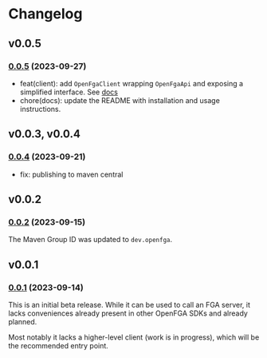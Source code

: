 # Changelog

## v0.0.5

### [0.0.5](https://github.com/openfga/java-sdk/compare/v0.0.4...v0.0.5) (2023-09-27)

- feat(client): add `OpenFgaClient` wrapping `OpenFgaApi` and exposing a simplified interface.
  See [docs](https://github.com/openfga/java-sdk?tab=readme-ov-file#initializing-the-api-client)
- chore(docs): update the README with installation and usage instructions.

## v0.0.3, v0.0.4

### [0.0.4](https://github.com/openfga/java-sdk/compare/v0.0.2...v0.0.4) (2023-09-21)

- fix: publishing to maven central

## v0.0.2

### [0.0.2](https://github.com/openfga/java-sdk/compare/v0.0.1...v0.0.2) (2023-09-15)

The Maven Group ID was updated to `dev.openfga`.

## v0.0.1

### [0.0.1](https://github.com/openfga/java-sdk/releases/tag/v0.0.1) (2023-09-14)

This is an initial beta release. While it can be used to call an FGA server, it lacks conveniences
already present in other OpenFGA SDKs and already planned.

Most notably it lacks a higher-level client (work is in progress), which will be the recommended
entry point.
